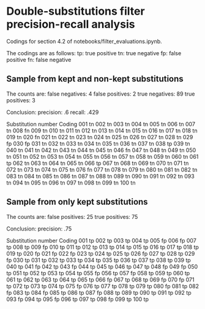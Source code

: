 Double-substitutions filter precision-recall analysis
=====================================================

Codings for section 4.2 of notebooks/filter_evaluations.ipynb.

The codings are as follows:
tp: true positive
tn: true negative
fp: false positive
fn: false negative


Sample from kept and non-kept substitutions
-------------------------------------------

The counts are:
false negatives: 4
false positives: 2
true negatives: 89
true positives: 3

Conclusion:
precision: .6
recall: .429

Substitution number	Coding
001			tn
002			tn
003			tn
004			tn
005			tn
006			tn
007			tn
008			fn
009			tn
010			tn
011			tn
012			tn
013			tn
014			tn
015			tn
016			tn
017			tn
018			tn
019			tn
020			fn
021			tn
022			tn
023			tn
024			tn
025			tn
026			tn
027			tn
028			tn
029			fp
030			fp
031			tn
032			tn
033			tn
034			tn
035			tn
036			tn
037			tn
038			tp
039			tn
040			tn
041			tn
042			tn
043			tn
044			tn
045			tn
046			fn
047			tn
048			tn
049			tn
050			tn
051			tn
052			tn
053			tn
054			tn
055			tn
056			tn
057			tn
058			tn
059			tn
060			tn
061			tp
062			tn
063			tn
064			tn
065			tn
066			tp
067			tn
068			tn
069			tn
070			tn
071			tn
072			tn
073			tn
074			tn
075			tn
076			fn
077			tn
078			tn
079			tn
080			tn
081			tn
082			tn
083			tn
084			tn
085			tn
086			tn
087			tn
088			tn
089			tn
090			tn
091			tn
092			tn
093			tn
094			tn
095			tn
096			tn
097			tn
098			tn
099			tn
100			tn


Sample from only kept substitutions
-----------------------------------

The counts are:
false positives: 25
true positives: 75

Conclusion:
precision: .75

Substitution number	Coding
001			tp
002			tp
003			tp
004			tp
005			fp
006			fp
007			tp
008			tp
009			fp
010			tp
011			tp
012			tp
013			tp
014			tp
015			tp
016			tp
017			tp
018			tp
019			tp
020			fp
021			fp
022			fp
023			tp
024			tp
025			tp
026			fp
027			tp
028			tp
029			fp
030			tp
031			tp
032			tp
033			tp
034			tp
035			tp
036			tp
037			tp
038			tp
039			tp
040			tp
041			fp
042			tp
043			fp
044			tp
045			tp
046			tp
047			tp
048			fp
049			fp
050			tp
051			tp
052			tp
053			tp
054			tp
055			fp
056			tp
057			fp
058			tp
059			tp
060			tp
061			tp
062			tp
063			tp
064			tp
065			tp
066			fp
067			tp
068			tp
069			fp
070			fp
071			tp
072			tp
073			tp
074			tp
075			fp
076			tp
077			tp
078			tp
079			tp
080			fp
081			tp
082			fp
083			tp
084			fp
085			tp
086			tp
087			fp
088			tp
089			tp
090			tp
091			tp
092			tp
093			fp
094			tp
095			fp
096			tp
097			tp
098			fp
099			tp
100			tp
